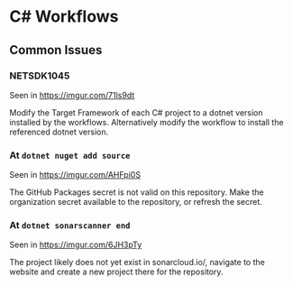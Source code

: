 # C# Workflows

## Common Issues

### NETSDK1045

Seen in https://imgur.com/71ls9dt

Modify the Target Framework of each C# project to a dotnet version installed by the workflows.
Alternatively modify the workflow to install the referenced dotnet version.

### At `dotnet nuget add source`

Seen in https://imgur.com/AHFpi0S

The GitHub Packages secret is not valid on this repository. Make the organization secret available to the repository, or refresh the secret.

### At `dotnet sonarscanner end`

Seen in https://imgur.com/6JH3pTy

The project likely does not yet exist in sonarcloud.io/, navigate to the website and create a new project there for the repository.
